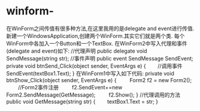 # winform-


在WinForm之间传值有很多种方法,在这里我用的是delegate and event进行传值.
新建一个WindowsApplication,创建两个WinForm.其实它们就是两个类.
每个WinForm中各加入一个Button和一个TextBox.
在WinForm2中写入代理和事件(delegate and event)如下:
//代理声明
public delegate void SendMessage(string str);
//事件声明
public event SendMessage SendEvent;
private void btnSend_Click(object sender, EventArgs e)
{
       //调用事件
      SendEvent(textBox1.Text);
}
在WinForm1中写入如下代码:
private void btnShow_Click(object sender, EventArgs e)
{
        Form2 f2 = new Form2();
        //Form2事件注册
        f2.SendEvent+=new Form2.SendMessage(GetMessage);
        f2.Show();
}
//代理调用的方法
public void GetMessage(string str)
{
       textBox1.Text = str;
}
